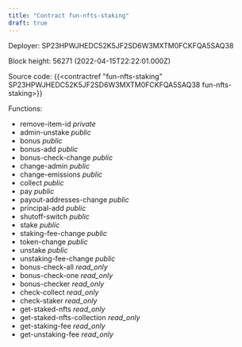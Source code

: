 ```yaml
---
title: "Contract fun-nfts-staking"
draft: true
---
```

Deployer: SP23HPWJHEDC52K5JF2SD6W3MXTM0FCKFQA5SAQ38


 



Block height: 56271 (2022-04-15T22:22:01.000Z)

Source code: {{<contractref "fun-nfts-staking" SP23HPWJHEDC52K5JF2SD6W3MXTM0FCKFQA5SAQ38 fun-nfts-staking>}}

Functions:

* remove-item-id _private_
* admin-unstake _public_
* bonus _public_
* bonus-add _public_
* bonus-check-change _public_
* change-admin _public_
* change-emissions _public_
* collect _public_
* pay _public_
* payout-addresses-change _public_
* principal-add _public_
* shutoff-switch _public_
* stake _public_
* staking-fee-change _public_
* token-change _public_
* unstake _public_
* unstaking-fee-change _public_
* bonus-check-all _read_only_
* bonus-check-one _read_only_
* bonus-checker _read_only_
* check-collect _read_only_
* check-staker _read_only_
* get-staked-nfts _read_only_
* get-staked-nfts-collection _read_only_
* get-staking-fee _read_only_
* get-unstaking-fee _read_only_
